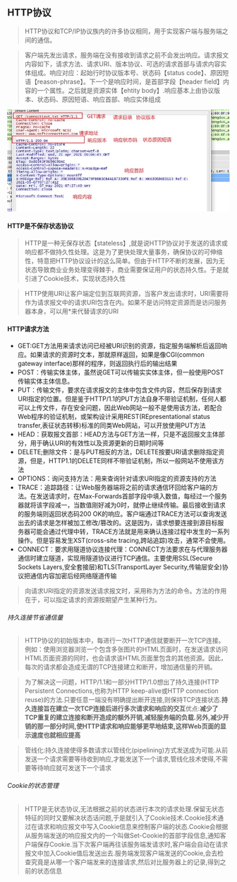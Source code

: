 ## HTTP协议

> HTTP协议和TCP/IP协议族内的许多协议相同，用于实现客户端与服务端之间的通信。

> 客户端先发出请求，服务端在没有接收到请求之前不会发出响应。请求报文内容如下，请求方法、请求URI、版本协议、可选的请求首部与请求内容实体组成。响应对应：起始行时协议版本号、状态码【status code】、原因短语【reason-phrase】。下一个是响应时间，是首部字段【header field】内容的一个属性。之后就是资源实体【ehtity body】.响应基本上由协议版本、状态码、原因短语、响应首部、响应实体组成

![](./images/02day/02day_01.jpg)

#### HTTP是不保存状态协议

> HTTP是一种无保存状态【stateless】,就是说HTTP协议对于发送的请求或响应都不做持久性处理。这是为了更快处理大量事务，确保协议的可伸缩性，特意把HTTP协议设计的这么简单。但由于HTTP不断的发展，因为无状态导致商业业务处理变得棘手，商业需要保证用户的状态持久性。于是就引进了Cookie技术，实现状态持久性

> HTTP使用URI让客户端定位到互联网资源，当客户发出请求时，URI需要将作为请求报文中的请求URI包含在内。如果不是访问特定资源而是访问服务器本身，可以用*来代替请求的URI

#### HTTP请求方法

+ GET:GET方法用来请求访问已经被URI识别的资源，指定服务端解析后返回响应。如果请求的资源时文本，那就原样返回，如果是像CGI(common gateway interface)那样的程序，则返回执行后的输出结果
+ POST：传输实体主体，虽然说GET可以传输实实体主体，但一般使用POST传输实体主体信息。
+ PUT：传输文件，要求在请求报文的主体中包含文件内容，然后保存到请求URI指定的位置。但是鉴于HTTP/1.1的PUT方法自身不带验证机制，任何人都可以上传文件，存在安全问题，因此Web网站一般不是使用该方法，若配合Web程序的验证机制，或架构设计采用REST(REpresentational status transfer,表征状态转移)标准的同类Web网站，可以开放使用PUT方法
+ HEAD：获取报文首部：HEAD方法与GET方法一样，只是不返回报文主体部分，用于确认URI的有效性以及资源更新的日期时间等
+ DELETE;删除文件：是与PUT相反的方法，DELETE按要URI请求删除指定资源，但是，HTTP1.1的DELETE同样不带验证机制，所以一般网站不使用该方法
+ OPTIONS：询问支持方法：用来查询针对请求URI指定的资源支持的方法
+ TRACE：追踪路径：让Web服务器端将之前的请求通信环回给客户端的方法。在发送请求时，在Max-Forwards首部字段中填入数值，每经过一个服务器就将该字段减一，当数值刚好减为0时，就停止继续传输。最后接收到请求的服务端则返回状态码200 OK的响应。客户端通过TRACE方法可以查询发送出去的请求是怎样被加工修改/篡改的。这是因为，请求想要连接到源目标服务器可能会通过代理中转，TRACE方法就是用来确认连接过程中发生的一系列操作。但是容易发生XST(cross-site tracing,跨站追踪)攻击，通常不会使用。
+ CONNECT：要求用隧道协议连接代理：CONNECT方法要求在与代理服务器通信时建立隧道，实现用隧道协议进行TCP通信。主要使用SSL(Secure Sockets Layers,安全套接层)和TLS(TransportLayer Security,传输层安全)协议把通信内容加密后经网络隧道传输

> 向请求URI指定的资源发送请求报文时，采用称为方法的命令。方法的作用在于，可以指定请求的资源按期望产生某种行为。

###### 持久连接节省通信量

> HTTP协议的初始版本中，每进行一次HTTP通信就要断开一次TCP连接。例如：使用浏览器浏览一个包含多张图片的HTML页面时，在发送请求访问HTML页面资源的同时，也会请求该HTML页面里包含的其他资源。因此，每次的请求都会造成无谓的TCP连接建立和断开，增加通信量的开销。

> 为了解决这一问题，HTTP/1.1和一部分HTTP/1.0想出了持久连接(HTTP Persistent Connections,也称为HTTP keep-alive或HTTP connection reuse)的方法.只要任意一端没有明确提出断开连接,则保持TCP连接状态.**持久连接旨在建立一次TCP连接后进行多次请求和响应的交互**优点:**减少了TCP重复的建立连接和断开造成的额外开销,减轻服务端的负载.另外,减少开销的那一部分时间,使HTTP请求和响应能够更早地结束,这样Web页面的显示速度也就相应提高**

> 管线化:持久连接使得多数请求以管线化(pipelining)方式发送成为可能.从前发送一个请求需要等待收到响应,才能发送下一个请求,管线化技术使得,不需要等待响应就可发送下一个请求

###### Cookie的状态管理

> HTTP是无状态协议,无法根据之前的状态进行本次的请求处理.保留无状态特征的同时又要解决状态话问题,于是就引入了Cookie技术.Cookie技术通过在请求和响应报文中写入Cookie信息来控制客户端的状态.Cookie会根据从服务端发送的响应报文内的一个叫做Set-Cookie的首部字段信息,通知客户端保存Cookie.当下次客户端再往该服务端发请求时,客户端会自动在请求报文中加入Cookie值后发送出去.服务端发现客户端发送的Cookie,会去检查究竟是从哪一个客户端发来的连接请求,然后对比服务器上的记录,得到之前的状态信息